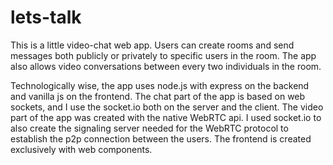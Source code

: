 # lets-talk
This is a little video-chat web app.
Users can create rooms and send messages both publicly or privately to specific users in the room.
The app also allows video conversations between every two individuals in the room.

Technologically wise, the app uses node.js with express on the backend and vanilla js on the frontend.
The chat part of the app is based on web sockets, and I use the socket.io both on the server and the client.
The video part of the app was created with the native WebRTC api.
I used socket.io to also create the signaling server needed for the WebRTC protocol to establish the p2p connection between the users.
The frontend is created exclusively with web components.
 